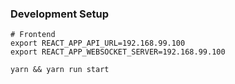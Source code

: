 ### Development Setup

```shell
# Frontend
export REACT_APP_API_URL=192.168.99.100
export REACT_APP_WEBSOCKET_SERVER=192.168.99.100

yarn && yarn run start
```
